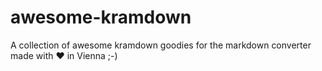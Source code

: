 # awesome-kramdown
A collection of awesome kramdown goodies for the markdown converter made with ♥  in Vienna ;-)
